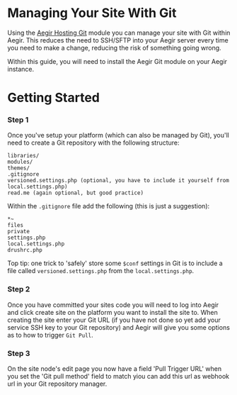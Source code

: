 Managing Your Site With Git
===========================

Using the [Aegir Hosting Git](https://www.drupal.org/project/hosting_git) module you can manage your site with Git within Aegir. This reduces the need to SSH/SFTP into your Aegir server every time you need to make a change, reducing the risk of something going wrong.

Within this guide, you will need to install the Aegir Git module on your Aegir instance.

Getting Started
===========================

### Step 1

Once you've setup your platform (which can also be managed by Git), you'll need to create a Git repository with the following structure:

    libraries/
    modules/
    themes/
    .gitignore
    versioned.settings.php (optional, you have to include it yourself from local.settings.php)
    read.me (again optional, but good practice)

Within the `.gitignore` file add the following (this is just a suggestion):

    *~
    files
    private
    settings.php
    local.settings.php
    drushrc.php

Top tip: one trick to 'safely' store some `$conf` settings in Git is to include a file called `versioned.settings.php` from the `local.settings.php`.

### Step 2

Once you have committed your sites code you will need to log into Aegir and click create site on the platform you want to install the site to.  When creating the site enter your Git URL (if you have not done so yet add your service SSH key to your Git repository) and Aegir will give you some options as to how to trigger `Git Pull`.

### Step 3

On the site node's edit page you now have a field 'Pull Trigger URL' when you set the 'Git pull method' field to match yiou can add this url as webhook url in your Git repository manager.
